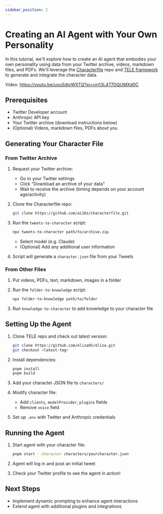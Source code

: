 ```yaml
---
sidebar_position: 2
---
```


# Creating an AI Agent with Your Own Personality

In this tutorial, we'll explore how to create an AI agent that embodies your own personality using data from your Twitter archive, videos, markdown files, and PDFs. We'll leverage the [Characterfile](https://github.com/ai16z/characterfile) repo and [TELE framework](https://github.com/elizaOS/eliza) to generate and integrate the character data.

Video: https://youtu.be/uouSdtcWXTQ?si=cm13L4T7DQUMXd0C

## Prerequisites

- Twitter Developer account
- Anthropic API key
- Your Twitter archive (download instructions below)
- (Optional) Videos, markdown files, PDFs about you

## Generating Your Character File

### From Twitter Archive

1. Request your Twitter archive:

    - Go to your Twitter settings
    - Click "Download an archive of your data"
    - Wait to receive the archive (timing depends on your account age/activity)

2. Clone the Characterfile repo:

    ```bash
    git clone https://github.com/ai16z/characterfile.git
    ```

3. Run the `tweets-to-character` script:

    ```bash
    npx tweets-to-character path/to/archive.zip
    ```

    - Select model (e.g. Claude)
    - (Optional) Add any additional user information

4. Script will generate a `character.json` file from your Tweets

### From Other Files

1. Put videos, PDFs, text, markdown, images in a folder

2. Run the `folder-to-knowledge` script:

    ```bash
    npx folder-to-knowledge path/to/folder
    ```

3. Run `knowledge-to-character` to add knowledge to your character file

## Setting Up the Agent

1. Clone TELE repo and check out latest version:

    ```bash
    git clone https://github.com/elizaOS/eliza.git
    git checkout <latest-tag>
    ```

2. Install dependencies:

    ```bash
    pnpm install
    pnpm build
    ```

3. Add your character JSON file to `characters/`

4. Modify character file:

    - Add `clients`, `modelProvider`, `plugins` fields
    - Remove `voice` field

5. Set up `.env` with Twitter and Anthropic credentials

## Running the Agent

1. Start agent with your character file:

    ```bash
    pnpm start --character characters/yourcharacter.json
    ```

2. Agent will log in and post an initial tweet

3. Check your Twitter profile to see the agent in action!

## Next Steps

- Implement dynamic prompting to enhance agent interactions
- Extend agent with additional plugins and integrations
